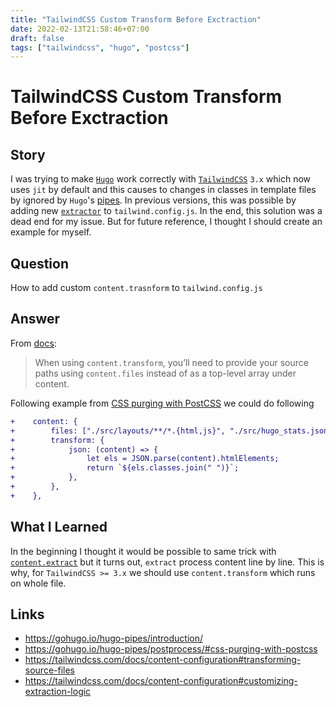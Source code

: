 ```yaml
---
title: "TailwindCSS Custom Transform Before Exctraction"
date: 2022-02-13T21:58:46+07:00
draft: false
tags: ["tailwindcss", "hugo", "postcss"]
---
```


# TailwindCSS Custom Transform Before Exctraction

## Story

I was trying to make [`Hugo`](https://gohugo.io/) work correctly with
[`TailwindCSS`](https://tailwindcss.com/) `3.x` which now uses `jit` by default and
this causes to changes in classes in template files by ignored by `Hugo`'s
[pipes](https://gohugo.io/hugo-pipes/introduction/). In previous versions, this was
possible by adding new
[`extractor`](https://gohugo.io/hugo-pipes/postprocess/#css-purging-with-postcss)
to `tailwind.config.js`. In the end, this solution was a dead end for my issue. But for
future reference, I thought I should create an example for myself.

## Question

How to add custom `content.trasnform` to `tailwind.config.js`

## Answer

From [docs](https://tailwindcss.com/docs/content-configuration#transforming-source-files):

> When using `content.transform`, you’ll need to provide your source paths using
> `content.files` instead of as a top-level array under content.

Following example from
[CSS purging with PostCSS](https://gohugo.io/hugo-pipes/postprocess/#css-purging-with-postcss)
we could do following

```diff
+    content: {
+        files: ["./src/layouts/**/*.{html,js}", "./src/hugo_stats.json"],
+        transform: {
+            json: (content) => {
+                let els = JSON.parse(content).htmlElements;
+                return `${els.classes.join(" ")}`;
+            },
+        },
+    },
```

## What I Learned

In the beginning I thought it would be possible to same trick with
[`content.extract`](https://tailwindcss.com/docs/content-configuration#customizing-extraction-logic)
but it turns out, `extract` process content line by line. This is why, for `TailwindCSS >= 3.x` we should use `content.transform` which runs on whole file.

## Links

-   https://gohugo.io/hugo-pipes/introduction/
-   https://gohugo.io/hugo-pipes/postprocess/#css-purging-with-postcss
-   https://tailwindcss.com/docs/content-configuration#transforming-source-files
-   https://tailwindcss.com/docs/content-configuration#customizing-extraction-logic

